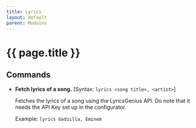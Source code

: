 ```yaml
---
title: Lyrics
layout: default
parent: Modules
---
```


# {{ page.title }}

## Commands

- **Fetch lyrics of a song.**
[Syntax: `lyrics <song title>, <artist>`]
  
  Fetches the lyrics of a song using the LyricsGenius API. Do note that it needs the API Key set up in the configurator.
  
  Example: `lyrics Godzilla, Eminem`
